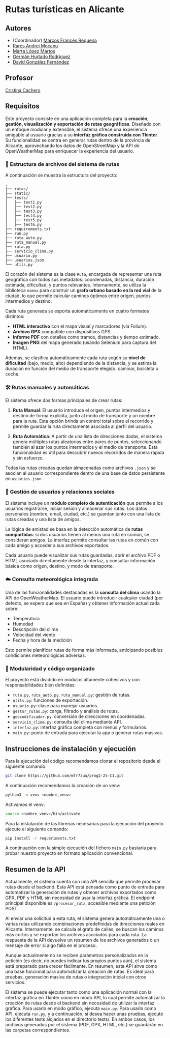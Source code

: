 # Rutas turísticas en Alicante
## Autores

* (Coordinador) [Marcos Francés Requena](https://github.com/mfr73ua)
* [Rares Andrei Mocanu](https://github.com/ra-and5)
* [Marta López Martos](https://github.com/martalopez6)
* [Germán Hurtado Rodríguez](https://github.com/ghr8)
* [David González Fernández](https://github.com/Gallego-DavidGonzalez)

## Profesor
[Cristina Cachero](https://github.com/ccacheroc)

## Requisitos

Este proyecto consiste en una aplicación completa para la **creación, gestión, visualización y exportación de rutas geográficas**. Diseñado con un enfoque modular y extensible, el sistema ofrece una experiencia amigable al usuario gracias a su **interfaz gráfica construida con Tkinter**. Su funcionalidad se centra en generar rutas dentro de la provincia de Alicante, aprovechando los datos de OpenStreetMap y la API de OpenWeatherMap para enriquecer la experiencia del usuario.


### 🧭 Estructura de archivos del sistema de rutas

A continuación se muestra la estructura del proyecto:

```
.
├── rutas/
├── static/
├── tests/
│   ├── test1.py
│   ├── test2.py
│   ├── test3.py
│   ├── test4.py
│   ├── test5.py
│   ├── test6.py
├── requirements.txt
├── run.py
├── ruta_auto.py
├── ruta_manual.py
├── ruta.py
├── servicio_clima.py
├── usuario.py
├── usuarios.json
└── utils.py
```

El corazón del sistema es la clase `Ruta`, encargada de representar una ruta geográfica con todos sus metadatos: coordenadas, distancia, duración estimada, dificultad, y puntos relevantes. Internamente, se utiliza la biblioteca `osmnx` para construir un **grafo urbano basado en la red vial** de la ciudad, lo que permite calcular caminos óptimos entre origen, puntos intermedios y destino.

Cada ruta generada se exporta automáticamente en cuatro formatos distintos:

- **HTML interactivo** con el mapa visual y marcadores (vía Folium).
- **Archivo GPX** compatible con dispositivos GPS.
- **Informe PDF** con detalles como tramos, distancias y tiempo estimado.
- **Imagen PNG** del mapa generado (usando Selenium para captura del HTML).

Además, se clasifica automáticamente cada ruta según su **nivel de dificultad** (bajo, medio, alto) dependiendo de la distancia, y se estima la duración en función del medio de transporte elegido: caminar, bicicleta o coche.


### 🛠️ Rutas manuales y automáticas

El sistema ofrece dos formas principales de crear rutas:

1. **Ruta Manual**: El usuario introduce el origen, puntos intermedios y destino de forma explícita, junto al modo de transporte y un nombre para la ruta. Esta opción brinda un control total sobre el recorrido y permite guardar la ruta directamente asociada al perfil del usuario.

2. **Ruta Automática**: A partir de una lista de direcciones dadas, el sistema genera múltiples rutas aleatorias entre pares de puntos, seleccionando también al azar los puntos intermedios y el medio de transporte. Esta funcionalidad es útil para descubrir nuevos recorridos de manera rápida y sin esfuerzo.

Todas las rutas creadas quedan almacenadas como archivos `.json` y se asocian al usuario correspondiente dentro de una base de datos persistente en `usuarios.json`.


### 👤 Gestión de usuarios y relaciones sociales

El sistema incluye un **módulo completo de autenticación** que permite a los usuarios registrarse, iniciar sesión y almacenar sus rutas. Los datos personales (nombre, email, ciudad, etc.) se guardan junto con una lista de rutas creadas y una lista de amigos.

La lógica de amistad se basa en la detección automática de **rutas compartidas**: si dos usuarios tienen al menos una ruta en común, se consideran amigos. La interfaz permite consultar las rutas en común con cada amigo y acceder a sus archivos exportados.

Cada usuario puede visualizar sus rutas guardadas, abrir el archivo PDF o HTML asociado directamente desde la interfaz, y consultar información básica como origen, destino, y modo de transporte.


### ☁️ Consulta meteorológica integrada

Una de las funcionalidades destacadas es la **consulta del clima** usando la API de OpenWeatherMap. El usuario puede introducir cualquier ciudad (por defecto, se espera que sea en España) y obtener información actualizada sobre:

- Temperatura
- Humedad
- Descripción del clima
- Velocidad del viento
- Fecha y hora de la medición

Esto permite planificar rutas de forma más informada, anticipando posibles condiciones meteorológicas adversas.

### 🧩 Modularidad y código organizado

El proyecto está dividido en módulos altamente cohesivos y con responsabilidades bien definidas:

- `ruta.py`, `ruta_auto.py`, `ruta_manual.py`: gestión de rutas.
- `utils.py`: funciones de exportación.
- `usuario.py`: clase para manejar usuarios.
- `gestor_rutas.py`: carga, filtrado y análisis de rutas.
- `geocodificador.py`: conversión de direcciones en coordenadas.
- `servicio_clima.py`: consulta del clima mediante API.
- `interfaz.py`: interfaz gráfica completa con menús y formularios.
- `main.py`: punto de entrada para ejecutar la app o generar rutas masivas.

## Instrucciones de instalación y ejecución
Para la ejecución del código recomendamos clonar el repositorio desde el siguiente comando:
   ```bash
   git clone https://github.com/mfr73ua/prog2-25-C1.git
   ```
A continuación recomendamos la creación de un venv:
   ```bash
   python3 -m venv <nombre_venv>
   ```
Activamos el venv:
   ```bash
   source <nombre_venv>/bin/activate
   ```
Para la instalación de las librerías necesarias para la ejecución del proyecto ejecute el siguiente comando:
   ```bash
   pip install -r requeriments.txt
   ```

A continuación con la simple ejecución del fichero `main.py` bastaría para probar nuestro proyecto en formato aplicación convencional.


## Resumen de la API

Actualmente, el sistema cuenta con una API sencilla que permite procesar rutas desde el backend. Esta API está pensada como punto de entrada para automatizar la generación de rutas y obtener archivos exportados como GPX, PDF y HTML sin necesidad de usar la interfaz gráfica. El endpoint principal disponible es `/procesar_ruta`, accesible mediante una petición POST.

Al enviar una solicitud a esta ruta, el sistema genera automáticamente una o varias rutas utilizando combinaciones predefinidas de direcciones reales en Alicante. Internamente, se calcula el grafo de calles, se buscan los caminos más cortos y se exportan los archivos asociados para cada ruta. La respuesta de la API devuelve un resumen de los archivos generados o un mensaje de error si algo falla en el proceso.

Aunque actualmente no se reciben parámetros personalizados en la petición (es decir, no puedes indicar tus propios puntos aún), el sistema está preparado para crecer fácilmente. En resumen, esta API sirve como una base funcional para automatizar la creación de rutas. Es ideal para pruebas, generación masiva de rutas o integración inicial con otros servicios. 

El sistema se puede ejecutar tanto como una aplicación normal con la interfaz gráfica en Tkinter como en modo API, lo cual permite automatizar la creación de rutas desde el backend sin necesidad de utilizar la interfaz gráfica. Para usarlo en modo gráfico, ejecuta `main.py`. Para usarlo como API, ejecuta `run.py`, y a continuación, si desea hacer unas pruebas, ejecute los diferentes tests alojados en el directorio tests/. En ambos casos, los archivos generados por el sistema (PDF, GPX, HTML, etc.) se guardarán en las carpetas correspondientes.

